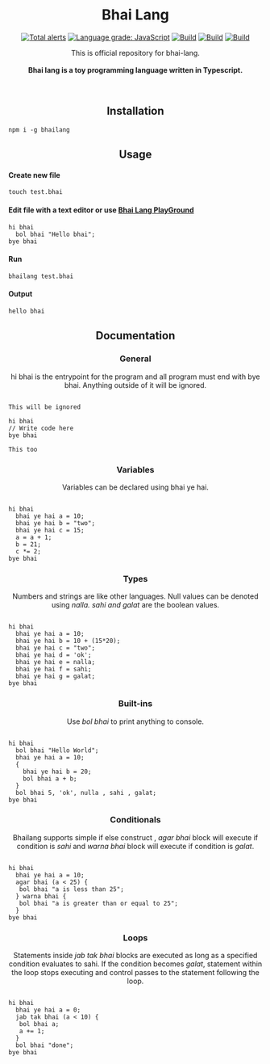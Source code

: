 <h1 align="center">Bhai Lang</h1>
<p align="center">
<a href="https://lgtm.com/projects/g/DulLabs/bhai-lang/alerts/"><img alt="Total alerts" src="https://img.shields.io/lgtm/alerts/g/DulLabs/bhai-lang.svg?logo=lgtm&logoWidth=18"/></a>
<a href="https://lgtm.com/projects/g/DulLabs/bhai-lang/context:javascript"><img alt="Language grade: JavaScript" src="https://img.shields.io/lgtm/grade/javascript/g/DulLabs/bhai-lang.svg?logo=lgtm&logoWidth=18"/></a>
<a href="https://github.com/DulLabs/bhai-lang/actions/workflows/node.js.yml/badge.svg"><img alt="Build" src="https://github.com/DulLabs/bhai-lang/actions/workflows/node.js.yml/badge.svg"/></a>
<a href="https://bhailang.js.org/"><img alt="Build" src="https://img.shields.io/badge/website-bhailang.js.org-orange"/></a>
<a href="https://www.npmjs.com/package/bhailang"><img alt="Build" src="https://img.shields.io/badge/npm-bhailang-orange"/></a>
  
</p>
<p align="center">
  This is official repository for bhai-lang.<br><br>
  <b>Bhai lang is a toy programming language written in Typescript.</b>
</p>
<br>

<h2 align="center">Installation</h2>

```
npm i -g bhailang
```

<h2 align="center">Usage</h2>

<h4 align="left">Create new file</h4>

```
touch test.bhai
```

<h4 align="left">Edit file with a text editor or use <a href="https://bhailang.js.org/#playground">Bhai Lang PlayGround</a></h4>

```
hi bhai
  bol bhai "Hello bhai";
bye bhai

```

<h4 align="left">Run</h4>

```
bhailang test.bhai
```

<h4 align="left">Output</h4>

```
hello bhai
```

<h2 align="center">Documentation</h2>

<h3 align="center">General</h3>
<p align="center">hi bhai is the entrypoint for the program and all program must end with bye bhai. Anything outside of it will be ignored.</p>

```

This will be ignored

hi bhai
// Write code here
bye bhai

This too
```

<h3 align="center">Variables</h3>
<p align="center">Variables can be declared using bhai ye hai.</p>

```

hi bhai
  bhai ye hai a = 10;
  bhai ye hai b = "two";
  bhai ye hai c = 15;
  a = a + 1;
  b = 21;
  c *= 2;
bye bhai
```

<h3 align="center">Types</h3>
<p align="center">Numbers and strings are like other languages. Null values can be denoted using <i>nalla. sahi and galat</i> are the boolean values.</p>

```

hi bhai
  bhai ye hai a = 10;
  bhai ye hai b = 10 + (15*20);
  bhai ye hai c = "two";
  bhai ye hai d = 'ok';
  bhai ye hai e = nalla;
  bhai ye hai f = sahi;
  bhai ye hai g = galat;
bye bhai
```

<h3 align="center">Built-ins</h3>
<p align="center">Use <i>bol bhai</i> to print anything to console.</p>

```

hi bhai
  bol bhai "Hello World";
  bhai ye hai a = 10;
  {
    bhai ye hai b = 20;
    bol bhai a + b;
  }
  bol bhai 5, 'ok', nulla , sahi , galat;
bye bhai
```

<h3 align="center">Conditionals</h3>
<p align="center">Bhailang supports simple if else construct , <i>agar bhai</i> block will execute if condition is <i>sahi</i> and <i>warna bhai</i> block will execute if condition is <i>galat</i>.</p>

```

hi bhai
  bhai ye hai a = 10;
  agar bhai (a < 25) {
   bol bhai "a is less than 25";
  } warna bhai {
   bol bhai "a is greater than or equal to 25";
  }
bye bhai
```

<h3 align="center">Loops</h3>
<p align="center">Statements inside <i>jab tak bhai</i> blocks are executed as long as a specified condition evaluates to sahi. If the condition becomes <i>galat</i>, statement within the loop stops executing and control passes to the statement following the loop.</p>

```

hi bhai
  bhai ye hai a = 0;
  jab tak bhai (a < 10) {
   bol bhai a;
   a += 1;
  }
  bol bhai "done";
bye bhai
```

<!-- ![badge](https://github.com/DulLabs/bhai-lang/actions/workflows/node.js.yml/badge.svg) -->






